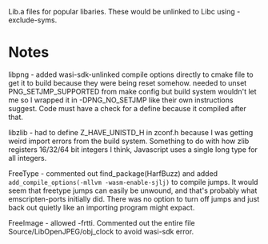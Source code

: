 Lib.a files for popular libaries. These would be unlinked to Libc using -exclude-syms.


# Notes

libpng - added wasi-sdk-unlinked compile options directly to cmake file to get it to build because they were being reset somehow. needed to unset PNG_SETJMP_SUPPORTED from make config but build system wouldn't let me so I wrapped it in -DPNG_NO_SETJMP like their own instructions suggest. Code must have a check for a define because it compiled after that.

libzlib - had to define Z_HAVE_UNISTD_H in zconf.h because I was getting weird import errors from the build system. Something to do with how zlib registers 16/32/64 bit integers I think, Javascript uses a single long type for all integers.

FreeType - commented out find_package(HarfBuzz) and added `add_compile_options(-mllvm -wasm-enable-sjlj)` to compile jumps. It would seem that freetype jumps can easily be unwound, and that's probably what emscripten-ports initially did. There was no option to turn off jumps and just back out quietly like an importing program might expact.

FreeImage - allowed -frtti. Commented out the entire file Source/LibOpenJPEG/obj_clock to avoid wasi-sdk error.





